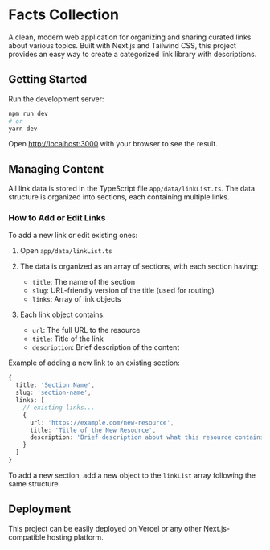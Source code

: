 # Facts Collection

A clean, modern web application for organizing and sharing curated links about various topics. Built with Next.js and Tailwind CSS, this project provides an easy way to create a categorized link library with descriptions.

## Getting Started

Run the development server:

```bash
npm run dev
# or
yarn dev
```

Open [http://localhost:3000](http://localhost:3000) with your browser to see the result.

## Managing Content

All link data is stored in the TypeScript file `app/data/linkList.ts`. The data structure is organized into sections, each containing multiple links.

### How to Add or Edit Links

To add a new link or edit existing ones:

1. Open `app/data/linkList.ts`
2. The data is organized as an array of sections, with each section having:

    - `title`: The name of the section
    - `slug`: URL-friendly version of the title (used for routing)
    - `links`: Array of link objects

3. Each link object contains:
    - `url`: The full URL to the resource
    - `title`: Title of the link
    - `description`: Brief description of the content

Example of adding a new link to an existing section:

```typescript
{
  title: 'Section Name',
  slug: 'section-name',
  links: [
    // existing links...
    {
      url: 'https://example.com/new-resource',
      title: 'Title of the New Resource',
      description: 'Brief description about what this resource contains.',
    }
  ]
}
```

To add a new section, add a new object to the `linkList` array following the same structure.

## Deployment

This project can be easily deployed on Vercel or any other Next.js-compatible hosting platform.
